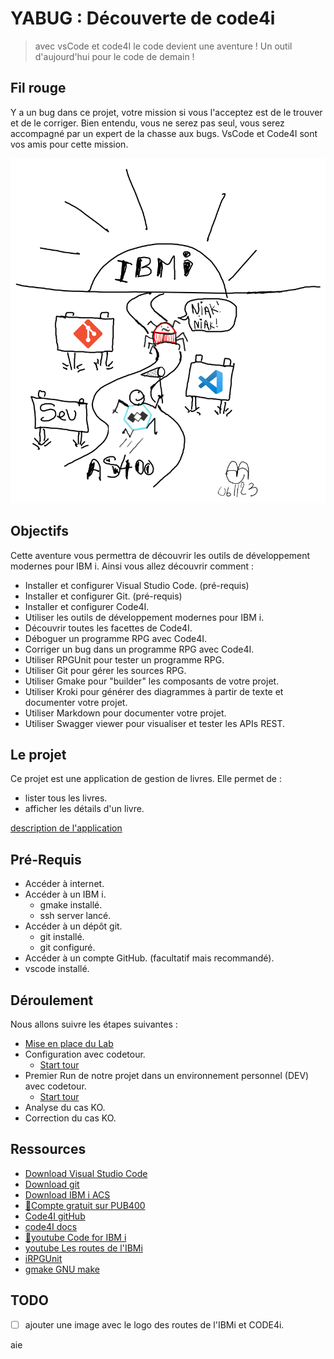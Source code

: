 # YABUG : Découverte de code4i
>
> avec vsCode et code4I le code devient une aventure !
> Un outil d'aujourd'hui pour le code de demain !

## Fil rouge

Y a un bug dans ce projet, votre mission si vous l'acceptez est de le trouver et de le corriger.
Bien entendu, vous ne serez pas seul, vous serez accompagné par un expert de la chasse aux bugs.
VsCode et Code4I sont vos amis pour cette mission.  

![picture 1](images/1a42a6243153acc842640f3081b09ed043d2a78d472f98df7608e899a005b5bb.png)  

## Objectifs

Cette aventure vous permettra de découvrir les outils de développement modernes pour IBM i.
Ainsi vous allez découvrir comment :

- Installer et configurer Visual Studio Code. (pré-requis)
- Installer et configurer Git. (pré-requis)
- Installer et configurer Code4I.
- Utiliser les outils de développement modernes pour IBM i.
- Découvrir toutes les facettes de Code4I.
- Déboguer un programme RPG avec Code4I.
- Corriger un bug dans un programme RPG avec Code4I.
- Utiliser RPGUnit pour tester un programme RPG.
- Utiliser Git pour gérer les sources RPG.
- Utiliser Gmake pour "builder" les composants de votre projet.
- Utiliser Kroki pour générer des diagrammes à partir de texte et documenter votre projet.
- Utiliser Markdown pour documenter votre projet.
- Utiliser Swagger viewer pour visualiser et tester les APIs REST.

## Le projet

Ce projet est une application de gestion de livres.
Elle permet de :

- lister tous les livres.
- afficher les détails d'un livre.

[description de l'application](ressources/doc/gestionDesLivres.md)

## Pré-Requis

- Accéder à internet.
- Accéder à un IBM i.
  - gmake installé.
  - ssh server lancé.
- Accéder à un dépôt git.
  - git installé.
  - git configuré.
- Accéder à un compte GitHub. (facultatif mais recommandé).
- vscode installé.

## Déroulement

Nous allons suivre les étapes suivantes :

- [Mise en place du Lab](./ressources/lab/01_MiseEnPlace_LAB/README.md)
- Configuration avec codetour.
  - [Start tour](command:codetour.startTour)
- Premier Run de notre projet dans un environnement personnel (DEV) avec codetour.
  - [Start tour](command:codetour.startTour)
- Analyse du cas KO.
- Correction du cas KO.

## Ressources

- [Download Visual Studio Code](https://code.visualstudio.com/download)
- [Download git](https://git-scm.com/downloads)
- [Download IBM i ACS](https://www.ibm.com/support/pages/ibm-i-access-client-solutions)
- [🙏Compte gratuit sur PUB400](https://www.pub400.com/)
- [Code4I gitHub](https://github.com/codefori/vscode-ibmi)
- [code4I docs](https://codefori.github.io/docs/#/)
- [🙏youtube Code for IBM i](https://youtube.com/playlist?list=PLNl31cqBafCp-ml8WqPeriHWLD1bkg7KL&si=gSBHoBYvtTSxMQ_m)
- [youtube Les routes de l'IBMi](https://youtube.com/playlist?list=PL-QeQCtTJK6Esv0Hihg0Mvk87a1KamIV7&si=Nr126mUF7gKmnrF0)
- [iRPGUnit](https://irpgunit.sourceforge.io/)
- [gmake GNU make](https://www.gnu.org/software/make/manual/make.html)

## TODO

- [ ] ajouter une image avec le logo des routes de l'IBMi et CODE4i.

aie